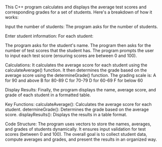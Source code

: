 This C++ program calculates and displays the average test scores and corresponding grades for a set of students. Here's a breakdown of how it works:

Input the number of students: The program asks for the number of students.

Enter student information: For each student:

The program asks for the student's name.
The program then asks for the number of test scores that the student has.
The program prompts the user to input each test score (ensuring scores are between 0 and 100).

Calculations:
It calculates the average score for each student using the calculateAverage() function.
It then determines the grade based on the average score using the determineGrade() function. The grading scale is:
A for 90 and above
B for 80-89
C for 70-79
D for 60-69
F for below 60

Display Results: Finally, the program displays the name, average score, and grade of each student in a formatted table.

Key Functions:
calculateAverage(): Calculates the average score for each student.
determineGrade(): Determines the grade based on the average score.
displayResults(): Displays the results in a table format.

Code Structure:
The program uses vectors to store the names, averages, and grades of students dynamically.
It ensures input validation for test scores (between 0 and 100).
The overall goal is to collect student data, compute averages and grades, and present the results in an organized way.




